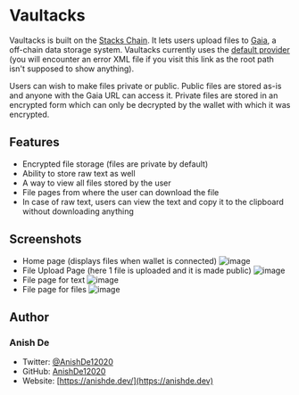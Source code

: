 # Vaultacks

Vaultacks is built on the [Stacks Chain](https://www.stacks.co/). It lets users upload files to [Gaia](https://docs.stacks.co/docs/gaia/), a off-chain data storage system. Vaultacks currently uses the [default provider](https://gaia.blockstack.org/) (you will encounter an error XML file if you visit this link as the root path isn't supposed to show anything). 

Users can wish to make files private or public. Public files are stored as-is and anyone with the Gaia URL can access it. Private files are stored in an encrypted form which can only be decrypted by the wallet with which it was encrypted.

## Features
- Encrypted file storage (files are private by default)
- Ability to store raw text as well
- A way to view all files stored by the user
- File pages from where the user can download the file
- In case of raw text, users can view the text and copy it to the clipboard without downloading anything

## Screenshots
- Home page (displays files when wallet is connected)
![image](https://user-images.githubusercontent.com/63192115/186873261-f7b84323-fc70-4d39-a64c-55880aeda0b2.png)
- File Upload Page (here 1 file is uploaded and it is made public)
![image](https://user-images.githubusercontent.com/63192115/186873409-2ddd498c-7ecf-4de8-8aa8-419764044724.png)
- File page for text
![image](https://user-images.githubusercontent.com/63192115/186873484-60d5464a-7682-4e96-bca5-157b7e30b155.png)
- File page for files
![image](https://user-images.githubusercontent.com/63192115/186873550-58a33d4d-8cc9-4eb3-b7d6-9af26784c37e.png)

## Author
### Anish De
- Twitter: [@AnishDe12020](https://twitter.com/AnishDe12020)
- GitHub: [AnishDe12020](https://github.com/AnishDe12020)
- Website: [https://anishde.dev/](https://anishde.dev)
